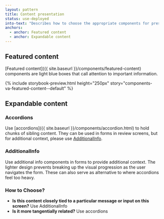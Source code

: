 ```yaml
---
layout: pattern
title: Content presentation
status: use-deployed
into-text: "Describes how to choose the appropriate components for presenting content in certain contexts."
anchors:
  - anchor: Featured content
  - anchor: Expandable content
---
```


## Featured content

[Featured content]({{ site.baseurl }}/components/featured-content) components are light blue boxes that call attention to important information.

{% include storybook-preview.html height="250px" story="components-va-featured-content--default" %}

## Expandable content

### Accordions

Use [accordions]({{ site.baseurl }}/components/accordion.html) to hold chunks of sibling content. They can be used in forms in review screens, but for additional context, please use [AdditionalInfo](#additionalinfo).

### AdditionalInfo

Use additional info components in forms to provide additional context. The lighter design prevents breaking up the visual progression as the user navigates the form. These can also serve as alternative to where accordions feel too heavy.

### How to Choose?

- **Is this content closely tied to a particular message or input on this screen?** Use AdditionalInfo
- **Is it more tangentially related?** Use accordions
